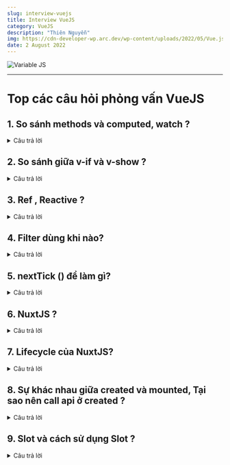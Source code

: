 ```yaml
---
slug: interview-vuejs
title: Interview VueJS
category: VueJS
description: "Thiên Nguyễn"
img: https://cdn-developer-wp.arc.dev/wp-content/uploads/2022/05/Vue.js%E2%80%A8-Interview-Questions-1128x635.jpg
date: 2 August 2022
---
```


![Variable JS](https://cdn-developer-wp.arc.dev/wp-content/uploads/2022/05/Vue.js%E2%80%A8-Interview-Questions-1128x635.jpg)

---

# Top các câu hỏi phỏng vấn VueJS

## 1. So sánh methods và computed, watch ?
<details>
  <summary>Câu trả lời</summary>
  Watch sẽ chỉ tính toán lại mỗi khi các biến phụ thuộc trong nó thay đổi, Methods sẽ được tính toán bất kì khi nào nó được gọi, Computed sẽ lưu cache lại và so sánh (same like useMemo, tương đương sẽ được gọi lại mỗi lần biến phụ thuộc thay đổi)
  
| --- | Method | Computed | Watcher |
| ----------- | ----------- | ----------- | ----------- |
| Cho phép có tham số | Có | Không | Có |
| Khả năng cache | không | Có | N/A |
| Phạm vi thực hiện | Local cho tới component | Local cho tới component, nhưng có thể lấy hoặc thực hiện tính toán với các biến từ props, stores, v.v. | Có thể xem các biến local hoặc store variables và phản ứng với các thay đổi |
| Thực hiện khi | Bất kì thay đổi nào (re-render) | Thành phần phụ thuộc thay đổi | Thuộc tính, đối tượng được giám sát bị thay đổi |
| Nên sử dụng khi | Cần đến một hàm thuần túy hoặc cần truyền tham số vào | Khi muốn thao tác với dữ liệu trong instance hay tham chiếu giá trị từ template, hạn chế tính toán lại, lắng nghe thay đổi của nhiều thuộc tính dữ liệu | Xử lí khi muốn lắng nghe dữ liệu thay đổi nhiều, liên tục, hay lắng nghe một thuộc tính cụ thể của object, hoặc là bạn muốn xem một thuộc tính dữ liệu cho đến khi nó đạt đến một giá trị cụ thể nào đó rồi thao tác với nó |
</details>

## 2. So sánh giữa v-if và v-show ?
<details>
  <summary>Câu trả lời</summary>
  <ul>
    <li>v-if : Dùng để render phần tử hoặc nội dung theo các điều kiện.</li>
    <li>v-show: v-if không render ngay ra toàn bộ element mà tùy vào giá trị kiểm tra, còn v-show sẽ render ra ngay từ đầu và chỉ quyết định hiển thị hay không qua thuộc tính css display.</li>
    <li>Trong quá trình sử dụng mà user tác động nhiều đến block thì dùng v-show sẽ cho tốc độ tốt hơn. Còn nếu nội dung block ít thay đổi trong suốt vòng đời của component thì khi đó nên dùng v-if.</li>
  </ul>
</details>

## 3. Ref , Reactive ?
<details>
  <summary>Câu trả lời</summary>
  ref, reactive là các hook được sử dụng trong Composition API để định nghĩa các data, giống như việc chúng ta định nghĩa các data ở trong option data (Vue2)<br />
  
  Dưới đây là 2 cách viết: <br />
  
  <img src='https://images.viblo.asia/d2030718-c3c9-41e0-8271-f7cdb61e6988.png' alt='ref' /> <br />
  
  Khi cần sử dụng hoặc thay đổi giá trị biến này trong Composition API: <br />
  
  <code>import { ref } from "vue";</code><br/>
  <code>const hello = ref("Hello World");</code><br/>
  <code>console.log(hello.value); // kết quả sẽ là: Hello World</code><br />
  
  Đối với reactive <br />
  
  <code>import { reactive } from "vue";</code><br/>
  <code>const hello = reactive({
    name: "Nguyễn Văn A",
    age: 
});</code><br/>
  <code>console.log(hello); // kết quả sẽ là: Hello World</code><br />
  
  Đối với reactive, sẽ không cần .value
  
  Khi cần dùng biến đó trên template vue, ta chỉ cần câu lệnh return về một object có biến đó.
  
  <code>import { ref } from "vue";</code><br/>
  <code>const hello = ref("Hello World");</code><br/>
  <code>return { hello };</code><br/>
  
</details>

## 4. Filter dùng khi nào?
<details>
  <summary>Câu trả lời</summary>
  Filter là bộ lọc, dùng để định dạng (format) các văn bản thường gặp, các nội dung mà chúng ra cần phải xử lý trước khi render ra view.
</details>

## 5. nextTick () để làm gì?
<details>
  <summary>Câu trả lời</summary>
  Tưởng tượng component của bạn làm một việc cực kì quan trọng và thông minh kiểu this.potatoAmount = 3. Vue sẽ không render lại component (và cả DOM) tự động. Nó sẽ xếp các yêu cầu sửa đổi vào một hàng đợi.Sau đó, trong "tick" tiếp theo (như một tick tắc trong đồng hồ), hàng đợi được đẩy ra và cập nhật được áp dụng <br />
  
  Giờ thì chúng ta biết rằng chúng ta có thể sử dụng nextTick () để truyền một callback mà sẽ được thực thi ngay sau khi dữ liệu được set và DOM đã được cập nhật.
  
  <code>Use it immediately after you’ve changed some data to wait for the DOM update.</code> <br />
  <code>Thực hiện nó ngay lập tức sau khi bạn đã thay đổi một số dữ liệu để chờ DOM cập nhật.</code>
</details>

## 6. NuxtJS ?
<details>
  <summary>Câu trả lời</summary>
  NuxtJs đã bao gồm vue-router, vuex, vue-meta, có thể coi như là 1 framework, nếu sử dụng create-nuxt-app để generate starter template thì đã bao gồm nuxt.config, mở rộng từ webpack config luôn, rất tiện.<br />
  
  **Routing**
  <li><code>nuxt-link</code> thay thế cho <code>router-link</code></li>
  
  NuxtJS đã có sẵn VueRouter và router được sinh ra tự động với các file ở phía dưới folder pages.
  
  **Store** <br />
  NuxtJs tích hợp sẵn **vuex** để lưu trữ trạng thái data của ứng dụng và công việc của mình cũng chỉ là tạo file định nghĩa trong folder store.<br />
  Nuxt.js tự động tìm trong folder store và nếu có file định nghĩa store nào, nó sẽ thực hiện các bước sau tự động:<br />
  <li>Import Vuex</li>
  <li>Tự thêm option **store** vào Root Vue instance.</li><br />
  
  **Vue Meta** <br />
  NuxtJs có sẵn vue-meta để update headers và các thuộc tính html của ứng dụng, như để thay đổi các thuộc tính meta trong thẻ head của từng page mỗi khi chuyển trang để tối ưu SEO
  
  **Server Side Rendering** <br />
  Dĩ nhiên đây là tính năng quan trọng khi nhắc về NuxtJs.
</details>

## 7. Lifecycle của NuxtJS?
<details>
  <summary>Câu trả lời</summary>
  Sơ đồ về vòng đời của nuxtJs</br>
  <img src="https://images.viblo.asia/1586d1be-1ea0-4b58-9fed-43da881652b4.png" alt="lifecycle nuxtjs" />
  
  Đây là vòng đời được khởi chạy trước khi chạy chương trình vue nên bạn có thể hiểu nó chạy trước cả khi khai báo page component nên this sẽ không phải của vue instance. Bù lại các phương thức này đều nhận biến context là tham số đầu vào.

  **nuxtServerInit**<br />
  Phương thức này là 1 action của VueX, nếu nó được khai báo trong store thì NuxtJs sẽ gọi action này mỗi khi nuxt.js bắt đầu 1 lifecycle mới. Phương thức này hữu ích khi chúng ta muốn nhận và lưu trữ dữ liệu dùng chung cho tất cả page từ server vào store của client.
  
  ![image](https://user-images.githubusercontent.com/107902169/182310402-50292dff-1964-460c-9697-905a8d3587a1.png)

  Lưu ý là nuxtServerInit chỉ được gọi ở main store.
  
  **Middleware**<br />
  Cho phép bạn khai báo và thực thi các hàm trước khi khởi tạo page.
  
  Không giống như nuxtServerInit (chạy cho tất cả các page), bạn có thể sử dụng global middleware trong nuxt.config,js cho tất cả pages, hoặc sử dụng cho page cụ thể bằng phương thức middleware trong layout/page đó.
  
  ![image](https://user-images.githubusercontent.com/107902169/182310886-5d014f70-e84e-4f70-8a46-d24117fcba71.png)

  Vì có thể đặt middleware ở nhiều vị trí nên Nuxt.js quy ước thứ tự ưu tiên thực thi middleware như sau:
  <li>nuxt.config.js</li>
  <li>Layouts có middleware</li>
  <li>Pages có middleware</li><br />
  
  **Fetch()**<br />
  Phương thức fetch được sử dụng để lấy và lưu trữ dữ liệu vào store trước khi hiển thị page, nhưng khác với nuxtServerInit là thay vì áp dụng cho toàn bộ pages, phương thức này chỉ áp dụng cho 1 page cụ thể.
  
  Nếu fetch() trả về Promise thì nuxt.js sẽ đợi promise đó được giải quyết trước khi hiển thi page.
  
  ![image](https://user-images.githubusercontent.com/107902169/182312240-3db05a7a-04df-43b5-a5f0-84e57bc41918.png)

  **AsyncData()**<br />
  AsyncData thường được gọi nếu bạn muốn lấy dữ liệu từ server và hiển thị ra component luôn mà không lưu trữ trong store.
  
  ![image](https://user-images.githubusercontent.com/107902169/182312528-40cd85ea-e84e-4be2-9db0-90ee9527d00e.png)
</details>

## 8. Sự khác nhau giữa created và mounted, Tại sao nên call api ở created ?
<details>
  <summary>Câu trả lời</summary>
  
| Created | Mounted |
| ----------- | ----------- |
| Lúc này template và DOM ảo chưa được mount và render. Hàm created có thể được sử dụng để thao tác với dữ liệu (call api lấy data về ở đây) | Mounted là khi mà chúng ta đã nhìn thấy nội dung ở trên trình duyệt khi gọi api lấy dữ liệu ở đây sẽ trắng màn hình khi component của chúng ta to, cần nhiều thời gian để render khi dữ liệu được lấy về |
 </details>
 
 ## 9. Slot và cách sử dụng Slot ?
 <details>
  <summary>Câu trả lời</summary>
  Để chèn nội dung HTML vào bên trong component con Vue.js cung cấp **<slot></slot>** giúp dúng ta làm việc này.
  
  ![image](https://user-images.githubusercontent.com/107902169/182320197-5be54299-4796-4187-8e20-992dbdfc5b3e.png)

  
  **Căn bản**
  
  Chúng ta có component con sử dụng slot như sau
  
  ![image](https://user-images.githubusercontent.com/107902169/182320449-996c748e-8dce-40c9-a45a-20403dafafbc.png)

  Component cha chèn nội dung vào bên trong child
  
  ![image](https://user-images.githubusercontent.com/107902169/182320509-000097cd-6b17-4207-944e-3fb710ca87dd.png)

  Nội dung sau khi render ra như sau:
  
  ![image](https://user-images.githubusercontent.com/107902169/182320577-cc1d1ffd-dcec-4fa6-b41b-d03082e66fa9.png)

  **Đặt tên cho slot**
  
  Ta có một componet card gồm 3 phần header, content, footer Ta sẽ đặt vào 3 slot như sau:
  
  ![image](https://user-images.githubusercontent.com/107902169/182320894-8cdc0512-9130-4be7-a5a6-739b270a6094.png)

  Component cha sử dụng và truyền nội dung:
  
  ![image](https://user-images.githubusercontent.com/107902169/182320977-8f05641f-483f-4a1a-8042-312c02ed51dd.png)

  Kết quả sau khi render:
  
  ![image](https://user-images.githubusercontent.com/107902169/182321049-dc661b12-f2af-48b4-9d3f-0231607d1a9d.png)

  **Scoped slots**
  
  Scoped slots là một loại đặt biệt của slot giúp bạn có thể truyền dữ liệu từ component con lên component cha thông qua việc gán dữ liệu thông qua thuộc tính 
  
  Mình có một child như sau:
  
  ![image](https://user-images.githubusercontent.com/107902169/182321557-8eb2ef54-1b6e-40e2-9016-f355e8d196c7.png)

  Tiếp theo đến component cha. Chúng ta sẽ lấy nội dung từ text thông qua thuộc tính slot-scope.
  
  ![image](https://user-images.githubusercontent.com/107902169/182321604-c7142f45-27cc-47e4-a967-d910bd60874d.png)

 </details>



